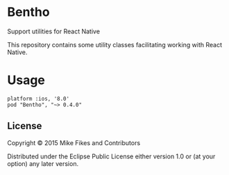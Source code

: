 # Bentho

Support utilities for React Native

This repository contains some utility classes facilitating working with React Native.

# Usage

```
platform :ios, '8.0'
pod "Bentho", "~> 0.4.0"
```

## License

Copyright © 2015 Mike Fikes and Contributors

Distributed under the Eclipse Public License either version 1.0 or (at your option) any later version.
